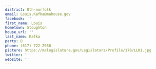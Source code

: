 ```yaml
---
district: 8th-norfolk
email: Louis.Kafka@mahouse.gov
facebook: ''
first_name: Louis
hometown: Stoughton
house_url: ''
last_name: Kafka
party: D
phone: (617) 722-2960
picture: https://malegislature.gov/Legislators/Profile/170/LLK1.jpg
twitter: ''
website: ''
---
```

